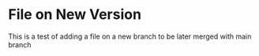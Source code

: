 # File on New Version
This is a test of adding a file on a new branch to be later merged with main branch
